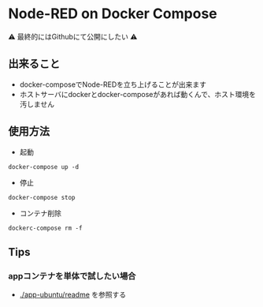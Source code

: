 # Node-RED on Docker Compose

:warning: 最終的にはGithubにて公開にしたい :warning:

## 出来ること

+ docker-composeでNode-REDを立ち上げることが出来ます
+ ホストサーバにdockerとdocker-composeがあれば動くんで、ホスト環境を汚しません


## 使用方法

+ 起動

```
docker-compose up -d
```

+ 停止

```
docker-compose stop
```

+ コンテナ削除

```
dockerc-compose rm -f
```

## Tips

### appコンテナを単体で試したい場合

+ [./app-ubuntu/readme](https://gitlab.com/hejda/factory/nodered-dockercompose/blob/master/app-ubuntu/readme.md) を参照する